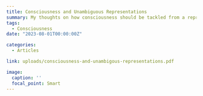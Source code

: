 ```yaml
---
title: Consciousness and Unambiguous Representations
summary: My thoughts on how consciousness should be tackled from a representationalist perspective based on ideas from phenomenal structuralism.
tags:
  - Consciousness
date: "2023-08-01T00:00:00Z"

categories:
  - Articles

link: uploads/consciousness-and-unambigous-representations.pdf

image:
  caption: ''
  focal_point: Smart
---
```

